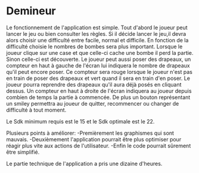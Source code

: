 # Demineur

Le fonctionnement de l'application est simple. Tout d'abord le joueur peut lancer le jeu ou bien consulter les règles. 
Si il décide lancer le jeu,il devra alors choisir une difficulté entre facile, normal et difficile. En fonction de la difficulté choisie le nombres de bombes sera plus important.
Lorsque le joueur clique sur une case et que celle-ci cache une bombe il perd la partie. Sinon celle-ci est découverte.
Le joueur peut aussi poser des drapeaux, un compteur en haut à gauche de l'écran lui indiquera le nombre de drapeaux qu'il peut encore poser.
Ce compteur sera rouge lorsque le joueur n'est pas en train de poser des drapeaux et vert quand il sera en train d'en poser.
Le joueur pourra reprendre des drapeaux qu'il aura déjà posés en cliquant dessus.
Un compteur en haut à droite de l'écran indiquera au joueur depuis combien de temps la partie à commencée.
De plus un bouton représentant un smiley permettra au joueur de quitter, recommencer ou changer de difficulté à tout moment.

Le Sdk minimum requis est le 15 et le Sdk optimale est le 22.

Plusieurs points à améliorer: 
-Premièrement les graphismes qui sont mauvais. 
-Deuxièmement l'application pourrait être plus optimiser pour réagir plus vite aux actions de l'utilisateur.
-Enfin le code pourrait sûrement être simplifié.

Le partie technique de l'application a pris une dizaine d'heures.
